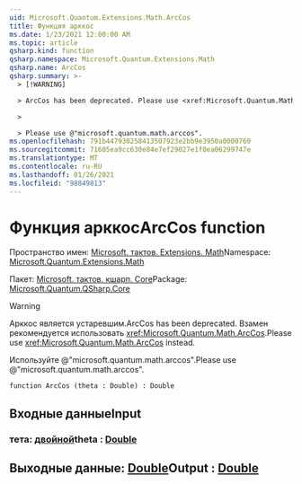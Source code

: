```yaml
---
uid: Microsoft.Quantum.Extensions.Math.ArcCos
title: Функция арккос
ms.date: 1/23/2021 12:00:00 AM
ms.topic: article
qsharp.kind: function
qsharp.namespace: Microsoft.Quantum.Extensions.Math
qsharp.name: ArcCos
qsharp.summary: >-
  > [!WARNING]

  > ArcCos has been deprecated. Please use <xref:Microsoft.Quantum.Math.ArcCos> instead.

  >

  > Please use @"microsoft.quantum.math.arccos".
ms.openlocfilehash: 791b447930258413507923e2bb9e3950a0000760
ms.sourcegitcommit: 71605ea9cc630e84e7ef29027e1f0ea06299747e
ms.translationtype: MT
ms.contentlocale: ru-RU
ms.lasthandoff: 01/26/2021
ms.locfileid: "98849813"
---
```

# <a name="arccos-function"></a><span data-ttu-id="e6611-102">Функция арккос</span><span class="sxs-lookup"><span data-stu-id="e6611-102">ArcCos function</span></span>

<span data-ttu-id="e6611-103">Пространство имен: [Microsoft. тактов. Extensions. Math](xref:Microsoft.Quantum.Extensions.Math)</span><span class="sxs-lookup"><span data-stu-id="e6611-103">Namespace: [Microsoft.Quantum.Extensions.Math](xref:Microsoft.Quantum.Extensions.Math)</span></span>

<span data-ttu-id="e6611-104">Пакет: [Microsoft. тактов. кшарп. Core](https://nuget.org/packages/Microsoft.Quantum.QSharp.Core)</span><span class="sxs-lookup"><span data-stu-id="e6611-104">Package: [Microsoft.Quantum.QSharp.Core](https://nuget.org/packages/Microsoft.Quantum.QSharp.Core)</span></span>


> [!WARNING]
> <span data-ttu-id="e6611-105">Арккос является устаревшим.</span><span class="sxs-lookup"><span data-stu-id="e6611-105">ArcCos has been deprecated.</span></span> <span data-ttu-id="e6611-106">Взамен рекомендуется использовать <xref:Microsoft.Quantum.Math.ArcCos>.</span><span class="sxs-lookup"><span data-stu-id="e6611-106">Please use <xref:Microsoft.Quantum.Math.ArcCos> instead.</span></span>
>
> <span data-ttu-id="e6611-107">Используйте @"microsoft.quantum.math.arccos".</span><span class="sxs-lookup"><span data-stu-id="e6611-107">Please use @"microsoft.quantum.math.arccos".</span></span>



```qsharp
function ArcCos (theta : Double) : Double
```


## <a name="input"></a><span data-ttu-id="e6611-108">Входные данные</span><span class="sxs-lookup"><span data-stu-id="e6611-108">Input</span></span>

### <a name="theta--double"></a><span data-ttu-id="e6611-109">тета: [двойной](xref:microsoft.quantum.lang-ref.double)</span><span class="sxs-lookup"><span data-stu-id="e6611-109">theta : [Double](xref:microsoft.quantum.lang-ref.double)</span></span>





## <a name="output--double"></a><span data-ttu-id="e6611-110">Выходные данные: [Double](xref:microsoft.quantum.lang-ref.double)</span><span class="sxs-lookup"><span data-stu-id="e6611-110">Output : [Double](xref:microsoft.quantum.lang-ref.double)</span></span>

